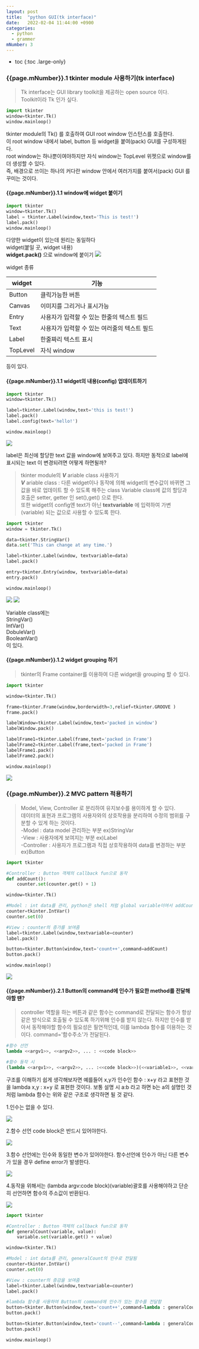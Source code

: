 ```yaml
---
layout: post
title:  "python GUI(tk interface)"
date:   2022-02-04 11:44:00 +0900
categories: 
  - python
  - grammer
mNumber: 3
---
```


* toc
{:toc .large-only}

### {{page.mNumber}}.1 tkinter module 사용하기(tk interface)
> Tk interface는 GUI library toolkit을 제공하는 open source 이다.
<br/> Toolkit이라 Tk 인가 싶다.
```python
import tkinter
window=tkinter.Tk()
window.mainloop()
```
tkinter module의 Tk() 를 호출하여 GUI root window 인스턴스를 호출한다.
<br/>이 root window 내에서 label, button 등 widget을 붙여(pack) GUI를 구성하게된다.
<br/>root window는 하나뿐이여야하지만 자식 window는 TopLevel 위젯으로 window를 더 생성할 수 있다.
<br/>즉, 배경으로 쓰이는 하나의 커다란 window 안에서 여러가지를 붙여서(pack) GUI 를 꾸미는 것이다.

#### {{page.mNumber}}.1.1 window에 widget 붙이기
>
```python
import tkinter
window=tkinter.Tk()
label = tkinter.Label(window,text='This is test!')
label.pack()
window.mainloop()
```
다양한 widget이 있는데 원리는 동일하다
<br/> widget(붙일 곳, widget 내용)
<br/> __widget.pack()__ 으로 window에 붙이기
<img src='/assets/img/python/grammer/python GUI(tk interface)01.label.PNG'/>

widget 종류

|widget|기능|
|---|---|
|Button| 클릭가능한 버튼|
|Canvas| 이미지를 그리거나 표시가능|
|Entry|사용자가 입력할 수 있는 한줄의 텍스트 필드|
|Text|사용자가 입력할 수 있는 여러줄의 텍스트 필드|
|Label|한줄짜리 텍스트 표시|
|TopLevel|자식 window|

등이 있다.

#### {{page.mNumber}}.1.1 widget의 내용(config) 업데이트하기
```python
import tkinter
window=tkinter.Tk()

label=tkinter.Label(window,text='this is test!')
label.pack()
label.config(text='hello!')

window.mainloop()
```
<img src='/assets/img/python/grammer/python GUI(tk interface)02.config update.PNG' />

label은 최신에 할당한 text 값을 window에 보여주고 있다.
하지만 동적으로 label에 표시되는 text 이 변경되려면 어떻게 하면될까?

> tkinter module의 ___V___ ariable class 사용하기
<br/>___V___ ariable class : 다른 widget이나 동작에 의해 widget의 변수값이 바뀌면 그 값을 바로 업데이트 할 수 있도록 해주는 class
Variable class에 값의 할당과 호출은 setter, getter 인 set(),get() 으로 한다.
<br/>또한 widget의 config엔 text가 아닌 __textvariable__ 에 입력하여 가변(variable) 되는 값으로 사용할 수 있도록 한다.

```python
import tkinter
window = tkinter.Tk()

data=tkinter.StringVar()
data.set('This can change at any time.')

label=tkinter.Label(window, textvariable=data)
label.pack()

entry=tkinter.Entry(window, textvariable=data)
entry.pack()

window.mainloop()
```
<img src='/assets/img/python/grammer/python GUI(tk interface)03.entry.PNG'/>

<img src='/assets/img/python/grammer/python GUI(tk interface)03.entry2.PNG'/>

Variable class에는
<br/>StringVar()
<br/>IntVar()
<br/>DobuleVar()
<br/>BooleanVar()
<br/>이 있다.

#### {{page.mNumber}}.1.2 widget grouping 하기
> tkinter의 Frame container를 이용하여 다른 widget을 grouping 할 수 있다.

```python
import tkinter

window=tkinter.Tk()

frame=tkinter.Frame(window,borderwidth=3,relief=tkinter.GROOVE )
frame.pack()

labelWindow=tkinter.Label(window,text='packed in window')
labelWindow.pack()

labelFrame1=tkinter.Label(frame,text='packed in Frame')
labelFrame2=tkinter.Label(frame,text='packed in Frame')
labelFrame1.pack()
labelFrame2.pack()

window.mainloop()
```

<img src='/assets/img/python/grammer/python GUI(tk interface)04.frame.png'>


### {{page.mNumber}}.2 MVC pattern 적용하기
>Model, View, Controller 로 분리하여 유지보수를 용이하게 할 수 있다.
<br/>데이터의 표현과 프로그램의 사용자와의 상호작용을 분리하여 수정의 범위를 구분할 수 있게 하는 것이다.
<br/> -Model : data model 관리하는 부분 ex)StringVar
<br/> -View : 사용자에게 보여지는 부분 ex)Label
<br/> -Controller : 사용자가 프로그램과 직접 상호작용하여 data를 변경하는 부분 ex)Button

```python
import tkinter

#Controller : Button 객체의 callback fun으로 동작
def addCount():
    counter.set(counter.get() + 1)

window=tkinter.Tk()

#Model : int data를 관리, python은 shell 처럼 global variable이여서 addCount()에서 접근 가능함
counter=tkinter.IntVar()
counter.set(0)

#View : counter의 증가를 보여줌
label=tkinter.Label(window,textvariable=counter)
label.pack()

button=tkinter.Button(window,text='count++',command=addCount)
button.pack()

window.mainloop()
```

<img src='/assets/img/python/grammer/python GUI(tk interface)05.MVC.png'>

#### {{page.mNumber}}.2.1 Button의 command에 인수가 필요한 method를 전달해야할 땐?
> controller 역할을 하는 버튼과 같은 함수는 command로 전달되는 함수가 항상 같은 방식으로 호출될 수 있도록 하기위해 인수를 받지 않는다.
하지만 인수를 받아서 동작해야할 함수의 필요성은 필연적인데, 이를 lambda 함수를 이용하는 것이다.
command='함수주소'가 전달된다.

```python
#함수 선언 
lambda <<argv1>>, <<argv2>>, ... : <<code block>>

#함수 동작 시
(lambda <<argv1>>, <<argv2>>, ... :<<code block>>)(<<variable1>>, <<variable2>>, ...)
```
구조를 이해하기 쉽게 생각해보자면
예를들어 
x,y가 인수인 함수 : x+y
라고 표현한 것을
lambda x,y : x+y
로 표현한 것이다.
보통 설명 시 a:b 라고 하면 b는 a의 설명인 것처럼
lambda 함수는 위와 같은 구조로 생각하면 될 것 같다.

1.인수는 없을 수 있다.

<img src='/assets/img/python/grammer/python GUI(tk interface)06.lambda1.PNG'/>

2.함수 선언 code block은 반드시 있어야한다.

<img src='/assets/img/python/grammer/python GUI(tk interface)06.lambda2.PNG'/>

3.함수 선언에는 인수와 동일한 변수가 있어야한다. 함수선언에 인수가 아닌 다른 변수가 있을 경우 define error가 발생한다.

<img src='/assets/img/python/grammer/python GUI(tk interface)06.lambda3.PNG'/>

4.동작을 위해서는 (lambda argv:code block)(variable)괄호를 사용해야하고
단순히 선언하면 함수의 주소값이 반환된다.

<img src='/assets/img/python/grammer/python GUI(tk interface)06.lambda1.PNG'/>

```python
import tkinter

#Controller : Button 객체의 callback fun으로 동작
def generalCount(variable, value):
    variable.set(variable.get() + value)

window=tkinter.Tk()

#Model : int data를 관리, generalCount의 인수로 전달됨
counter=tkinter.IntVar()
counter.set(0)

#View : counter의 증감을 보여줌
label=tkinter.Label(window,textvariable=counter)
label.pack()

#lambda 함수를 사용하여 Button의 command에 인수가 있는 함수를 전달함
button=tkinter.Button(window,text='count++',command=lambda : generalCount(counter,1))
button.pack()

button=tkinter.Button(window,text='count--',command=lambda : generalCount(counter,-1))
button.pack()

window.mainloop()
```

